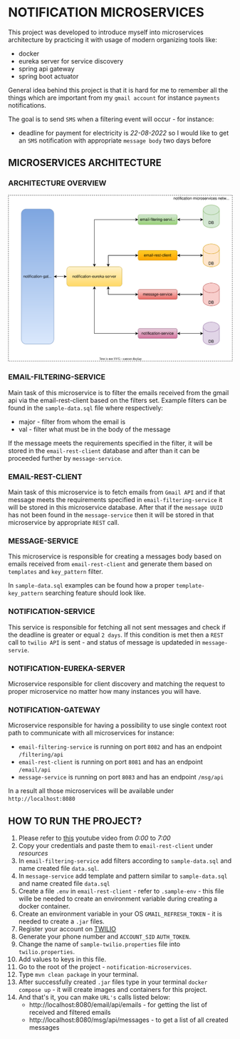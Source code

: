 # NOTIFICATION MICROSERVICES

This project was developed to introduce myself into microservices architecture by practicing 
it with usage of modern organizing tools like:
* docker
* eureka server for service discovery
* spring api gateway
* spring boot actuator


General idea behind this project is that it is hard for me to remember all the things which
are important from my `gmail account` for instance `payments` notifications.

The goal is to send `SMS` when a filtering event will occur - for instance:
* deadline for payment for electricity is *22-08-2022* so I would like to get an `SMS` notification 
with appropriate `message body` two days before

## MICROSERVICES ARCHITECTURE

### ARCHITECTURE OVERVIEW

![architecture overview](https://github.com/konopkagrzegorz/notification-microservices/blob/master/notification-microservices-overview.svg)

### EMAIL-FILTERING-SERVICE
Main task of this microservice is to filter the emails received from the gmail api via the email-rest-client 
based on the filters set. Example filters can be found in the `sample-data.sql` file where respectively:
* major - filter from whom the email is
* val - filter what must be in the body of the message

If the message meets the requirements specified in the filter, it will be stored in the `email-rest-client` 
database and after than it can be proceeded further by `message-service`.
### EMAIL-REST-CLIENT
Main task of this microservice is to fetch emails from `Gmail API` and if that message meets the requirements 
specified in `email-filtering-service` it will be stored in this microservice database. After that if the `message UUID` 
has not been found in the `message-service` then it will be stored in that microservice by appropriate `REST` call.
### MESSAGE-SERVICE
This microservice is responsible for creating a messages body based on emails received from `email-rest-client` and 
generate them based on `templates` and `key_pattern` filter.

In `sample-data.sql` examples can be found how a proper `template-key_pattern` searching feature should look like.

### NOTIFICATION-SERVICE
This service is responsible for fetching all not sent messages and check if the deadline is greater or equal `2 days`.
If this condition is met then a `REST` call to `twilio API` is sent - and status of message is updateded in `message-servie`.

### NOTIFICATION-EUREKA-SERVER
Microservice responsible for client discovery and matching the request to proper microservice no matter how many instances
you will have.
### NOTIFICATION-GATEWAY
Microservice responsible for having a possibility to use single context root path to communicate with all microservices
for instance:
* `email-filtering-service` is running on port `8082` and has an endpoint `/filtering/api`
* `email-rest-client` is running on port `8081` and has an endpoint `/email/api`
* `message-service` is running on port `8083` and has an endpoint `/msg/api`

In a result all those microservices will be available under `http://localhost:8080`

## HOW TO RUN THE PROJECT?
1. Please refer to [this](https://www.youtube.com/watch?v=-rcRf7yswfM) youtube video from *0:00* to *7:00*
2. Copy your credentials and paste them to `email-rest-client` under *resources*
3. In `email-filtering-service` add filters according to `sample-data.sql` and name created file `data.sql`. 
4. In `message-service` add template and pattern similar to `sample-data.sql` and name created file `data.sql`
5. Create a file `.env` in `email-rest-client` - refer to `.sample-env` - this file wille be needed to create an environment
variable during creating a docker container. 
6. Create an environment variable in your OS `GMAIL_REFRESH_TOKEN` - it is needed to create a `.jar` files. 
7. Register your account on [TWILIO](https://www.twilio.com)
8. Generate your phone number and `ACCOUNT_SID` `AUTH_TOKEN`.
9. Change the name of `sample-twilio.properties` file into `twilio.properties`.
10. Add values to keys in this file.
11. Go to the root of the project - `notification-microservices`. 
12. Type `mvn clean package` in your terminal. 
13. After successfully created `.jar` files type in your terminal `docker compose up` - it will create images
and containers for this project. 
14. And that's it, you can make `URL's` calls listed below:
     * http://localhost:8080/email/api/emails - for getting the list of received and filtered emails
     * http://localhost:8080/msg/api/messages - to get a list of all created messages
